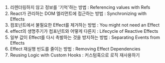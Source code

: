 1. 리렌더링하지 않고 정보를 '기억'하는 방법 : Referencing values with Refs
2. React가 관리하는 DOM 엘리먼트에 접근하는 방법 : Synchronizing with Effects
3. 컴포넌트에서 불필요한 Effect를 제거하는 방법 : You might not need an Effect
4. effect의 생명주기가 컴포넌트와 어떻게 다른지 : Lifecycle of Reactive Effects
5. 일부 값이 Effect를 다시 촉발하는 것을 방지하는 방법 : Separating Events from Effects
6. Effect 재실행 빈도를 줄이는 방법 : Removing Effect Dependencies
7. Reusing Logic with Custom Hooks : 커스텀훅으로 로직 재사용하기

